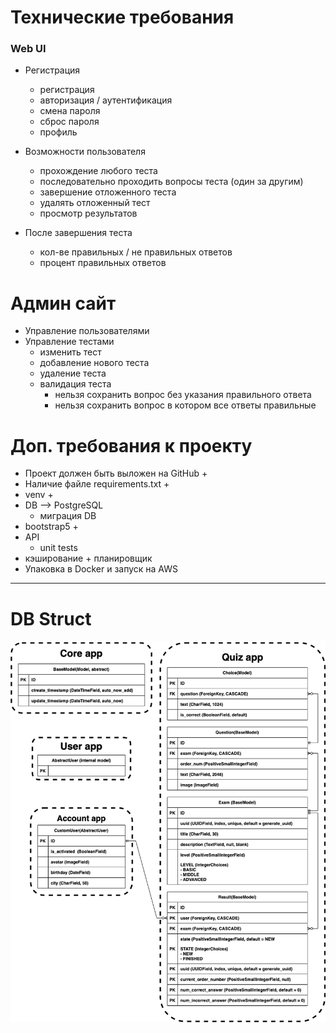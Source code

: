 # Технические требования

### Web UI
- Регистрация
    - регистрация
    - авторизация / аутентификация
    - смена пароля
    - сброс пароля
    - профиль
    
- Возможности пользователя
    - прохождение любого теста
    - последовательно проходить вопросы теста (один за другим)
    - завершение отложенного теста
    - удалять отложенный тест  
    - просмотр результатов
    
- После завершения теста
    - кол-ве правильных / не правильных ответов
    - процент правильных ответов

# Админ сайт
- Управление пользователями
- Управление тестами
  - изменить тест
  - добавление нового теста
  - удаление теста
  - валидация теста
    - нельзя сохранить вопрос без указания правильного ответа
    - нельзя сохранить вопрос в котором все ответы правильные
  
# Доп. требования к проекту
- Проект должен быть выложен на GitHub +
- Наличие файле requirements.txt +
- venv +
- DB --> PostgreSQL
  - миграция DB
- bootstrap5 +
- API
  - unit tests
- кэширование + планировщик
- Упаковка в Docker и запуск на AWS
---
# DB Struct
![db_struct](quiz.drawio.png)
